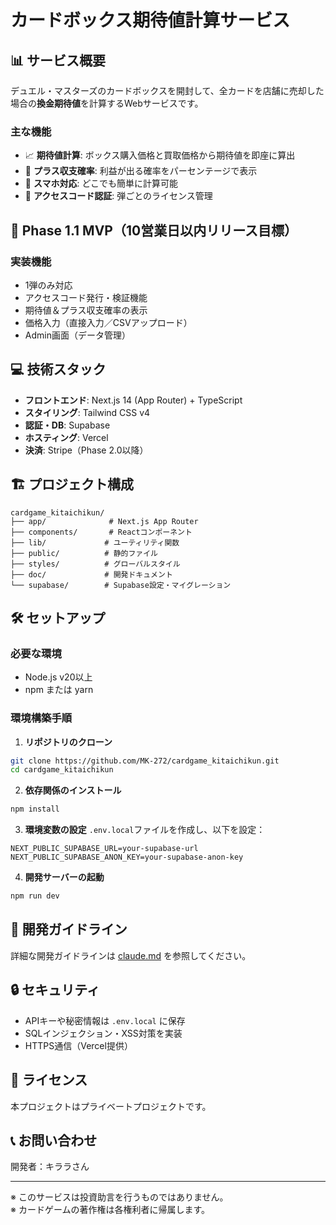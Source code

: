 # カードボックス期待値計算サービス

## 📊 サービス概要

デュエル・マスターズのカードボックスを開封して、全カードを店舗に売却した場合の**換金期待値**を計算するWebサービスです。

### 主な機能
- 📈 **期待値計算**: ボックス購入価格と買取価格から期待値を即座に算出
- 🎯 **プラス収支確率**: 利益が出る確率をパーセンテージで表示
- 📱 **スマホ対応**: どこでも簡単に計算可能
- 🔐 **アクセスコード認証**: 弾ごとのライセンス管理

## 🚀 Phase 1.1 MVP（10営業日以内リリース目標）

### 実装機能
- 1弾のみ対応
- アクセスコード発行・検証機能
- 期待値＆プラス収支確率の表示
- 価格入力（直接入力／CSVアップロード）
- Admin画面（データ管理）

## 💻 技術スタック

- **フロントエンド**: Next.js 14 (App Router) + TypeScript
- **スタイリング**: Tailwind CSS v4
- **認証・DB**: Supabase
- **ホスティング**: Vercel
- **決済**: Stripe（Phase 2.0以降）

## 🏗️ プロジェクト構成

```
cardgame_kitaichikun/
├── app/              # Next.js App Router
├── components/       # Reactコンポーネント
├── lib/             # ユーティリティ関数
├── public/          # 静的ファイル
├── styles/          # グローバルスタイル
├── doc/             # 開発ドキュメント
└── supabase/        # Supabase設定・マイグレーション
```

## 🛠️ セットアップ

### 必要な環境
- Node.js v20以上
- npm または yarn

### 環境構築手順

1. **リポジトリのクローン**
```bash
git clone https://github.com/MK-272/cardgame_kitaichikun.git
cd cardgame_kitaichikun
```

2. **依存関係のインストール**
```bash
npm install
```

3. **環境変数の設定**
`.env.local`ファイルを作成し、以下を設定：
```
NEXT_PUBLIC_SUPABASE_URL=your-supabase-url
NEXT_PUBLIC_SUPABASE_ANON_KEY=your-supabase-anon-key
```

4. **開発サーバーの起動**
```bash
npm run dev
```

## 📝 開発ガイドライン

詳細な開発ガイドラインは [claude.md](./claude.md) を参照してください。

## 🔒 セキュリティ

- APIキーや秘密情報は `.env.local` に保存
- SQLインジェクション・XSS対策を実装
- HTTPS通信（Vercel提供）

## 📄 ライセンス

本プロジェクトはプライベートプロジェクトです。

## 📞 お問い合わせ

開発者：キララさん

---

※ このサービスは投資助言を行うものではありません。  
※ カードゲームの著作権は各権利者に帰属します。